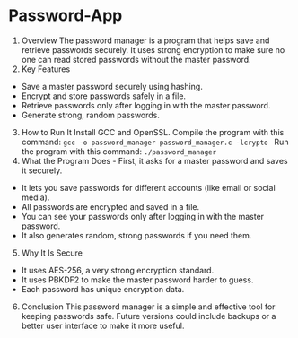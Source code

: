 # Password-App
 1. Overview 
The password manager is a program that helps save and retrieve passwords securely. It uses strong encryption to make sure no one can read stored passwords without the master password. 
 2. Key Features
- Save a master password securely using hashing.
- Encrypt and store passwords safely in a file. 
- Retrieve passwords only after logging in with the master password.
- Generate strong, random passwords. 
3. How to Run It 
Install GCC and OpenSSL.
Compile the program with this command: `gcc -o password_manager password_manager.c -lcrypto ` 
Run the program with this command: `./password_manager`
4. What the Program Does - 
First, it asks for a master password and saves it securely.
- It lets you save passwords for different accounts (like email or social media). 
- All passwords are encrypted and saved in a file. 
- You can see your passwords only after logging in with the master password. 
- It also generates random, strong passwords if you need them.
5. Why It Is Secure 
- It uses AES-256, a very strong encryption standard.
 - It uses PBKDF2 to make the master password harder to guess. 
- Each password has unique encryption data.
6. Conclusion
This password manager is a simple and effective tool for keeping passwords safe. Future versions could include backups or a better user interface to make it more useful.
